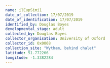 ```yaml
---
name: ilEupSimi1
date_of_collection: 17/07/2019
date_of_identification: 17/07/2019
identified_by: Douglas Boyes
developmental_stage: adult
collected_by: Douglas Boyes
collector_organisation: University of Oxford
collector_id: Ox0068
collection_site: "Wytham, behind chalet"
latitude: 51.772266
longitude: -1.3382284
---
```

